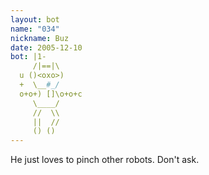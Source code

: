 ```yaml
---
layout: bot
name: "034"
nickname: Buz
date: 2005-12-10
bot: |1-
     /|==|\     
  u ()<oxo>)    
  +  \__#_/     
  o+o+) []\o+o+c
     \____/     
     //  \\     
     ||  //     
     () ()       
---
```

He just loves to pinch other robots.  Don't ask.